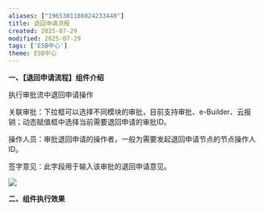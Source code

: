 ```yaml
---
aliases: ["1965381186024233440"]
title: 退回申请流程
created: 2025-07-29
modified: 2025-07-29
tags: ['ESB中心']
theme: ESB中心
---
```


**一、【退回申请流程】组件介绍**

执行审批流中退回申请操作

关联审批：下拉框可以选择不同模块的审批，目前支持审批、e-Builder、云报销；动态赋值框中选择当前需要退回申请的审批ID。

操作人员：审批退回申请的操作者，一般为需要发起退回申请节点的节点操作人ID。

签字意见：此字段用于输入该审批的退回申请意见。

![](https://myhelpdoc.oss-cn-heyuan.aliyuncs.com/mdimages/95f5f72fab8218ba337957d7768b58fb.jpg)

**二、组件执行效果**


